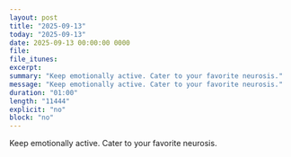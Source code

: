 ```yaml
---
layout: post
title: "2025-09-13"
today: "2025-09-13"
date: 2025-09-13 00:00:00 0000
file:
file_itunes:
excerpt:
summary: "Keep emotionally active. Cater to your favorite neurosis."
message: "Keep emotionally active. Cater to your favorite neurosis."
duration: "01:00"
length: "11444"
explicit: "no"
block: "no"
---
```

Keep emotionally active. Cater to your favorite neurosis.

